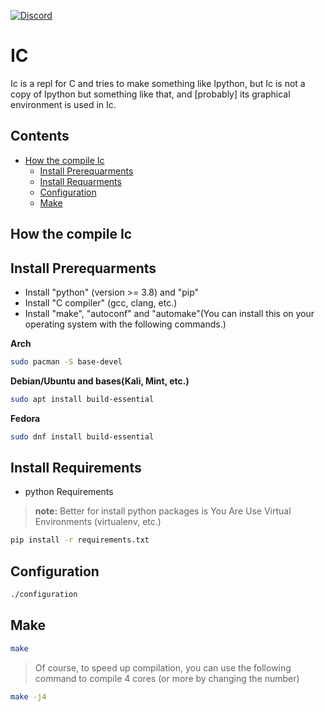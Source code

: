 [![Discord](https://img.shields.io/discord/881535801807224862.svg?color=768AD4&label=discord&logo=https%3A%2F%2Fdiscordapp.com%2Fassets%2F8c9701b98ad4372b58f13fd9f65f966e.svg)](https://discord.gg/kW2crCYuDF)
# IC

Ic is a repl for C and tries to make something like Ipython, but Ic is not a copy of Ipython but something like that, and [probably] its graphical environment is used in Ic.

Contents
--------

* [How the compile Ic](#How-the-compile-Ic)
    - [Install Prerequarments](#Install-Prerequarments)
    - [Install Requarments](#Install-Requarments)
    - [Configuration](#Configuration)
    - [Make](#Make)

How the compile Ic
--------

Install Prerequarments
--------

* Install "python" (version >= 3.8) and "pip"
* Install "C compiler" (gcc, clang, etc.)
* Install "make", "autoconf" and "automake"(You can install this on your operating system with the following commands.)

**Arch**

```sh
sudo pacman -S base-devel
```

**Debian/Ubuntu and bases(Kali, Mint, etc.)**

```sh
sudo apt install build-essential
```

**Fedora**

```sh
sudo dnf install build-essential
```

Install Requirements
--------

* python Requirements

> __**note:**__ Better for install python packages is You Are Use Virtual Environments  (virtualenv, etc.)

```sh
pip install -r requirements.txt
```

Configuration
--------

```sh
./configuration
```

Make
--------

```sh
make
```

> Of course, to speed up compilation, you can use the following command to compile 4 cores (or more by changing the number)

```sh
make -j4
```
